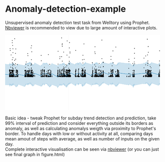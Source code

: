 # Anomaly-detection-example
Unsupervised anomaly detection test task from Welltory using Prophet. [Nbviewer](https://nbviewer.jupyter.org/github/kondrasso/Anomaly-detection-example/blob/master/Welltory_test.ipynb) is recommended to view due to large amount of interactive plots.

![Prophet preview](pic.png)

Basic idea - tweak Prophet for subday trend detection and prediction, take 99% interval of prediction and consider everything outside its borders as anomaly, as well as calculating anomalys weigth via proximity to Prophet's border. To handle days with low or without activity at all, comparing days mean amout  of steps with average, as well as number of inputs on the given day.  
Complete interactive visualisation can be seen via [nbviewer](https://nbviewer.jupyter.org/github/kondrasso/Anomaly-detection-example/blob/master/Welltory_test.ipynb) (or you can just see final graph in figure.html)
